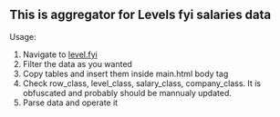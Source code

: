 ## This is aggregator for Levels fyi salaries data



Usage:
1. Navigate to [level.fyi](https://www.levels.fyi/t/software-engineer/)
2. Filter the data as you wanted
3. Copy tables and insert them inside main.html body tag
4. Check row_class, level_class, salary_class, company_class. It is obfuscated and probably should be mannualy updated.
5. Parse data and operate it
